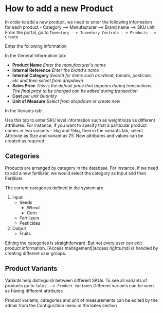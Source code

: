 # How to add a new Product
In order to add a new product, we need to enter the following information for each product - 
Category --> Manufacturer --> Brand name --> SKU unit
From the portal, go to ```Inventory --> Inventory Controls --> Products --> Create```

Enter the following information

In the General Information tab:
+ **Product Name** *Enter the manufacturer's name*
+ **Internal Reference** *Enter the brand's name*
+ **Internal Category** *Search for items such as wheat, tomato, pesticide, etc and then select from dropdown*
+ **Sales Price** *This is the default price that appears during transactions. The final price to be charged can be edited during transaction*
+ **Cost** *per unit Quantity*
+ **Unit of Measure** *Select from dropdown or create new*

In the Variants tab:

Use this tab to enter SKU level information such as weight/size as different attributes. For instance, if you want to specify that a particular product comes in two variants - 5kg and 15kg, then in the variants tab, select Attribute as Size and variant as 25. New attributes and values can be created as required.

## Categories
Products are arranged by category in the database. For instance, if we need to add a new fertilizer, 
we would select the category as Input and then Fertilizer

The current categories defined in the system are 
1. Input	
	+ Seeds
		+ Wheat
		+ Corn
	+ Fertilizers
	+ Pesticides
2. Output
	+ Fruits

Editing the categories is straightforward. But not every user can edit product information. [Access management](access rights.md) is handled by creating different user groups.

## Product Variants
Variants help distinguish between different SKUs. To see all variants of products go to ```Sales --> Product Variants``` 
Different variants can be seen as having different attributes

Product variants, categories and unit of measurements can be edited by the admin from the Configuration menu in the Sales section